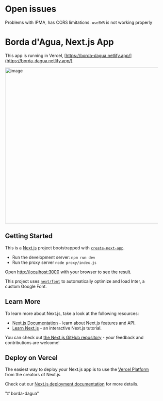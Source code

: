 
# Open issues

Problems with IPMA, has CORS limitations. `useSWR` is not working properly


# Borda d'Agua, Next.js App

This app is running in Vercel, [https://borda-dagua.netlify.app/](https://borda-dagua.netlify.app/)

<img width="513" alt="image" src="https://github.com/oleitao/borda-dagua/assets/42048382/0a454176-d4ac-418c-aa44-b8733c025314">



## Getting Started

This is a [Next.js](https://nextjs.org/) project bootstrapped with [`create-next-app`](https://github.com/vercel/next.js/tree/canary/packages/create-next-app).

* Run the development server: `npm run dev`
* Run the proxy server `node proxy/index.js`

Open [http://localhost:3000](http://localhost:3000) with your browser to see the result.

This project uses [`next/font`](https://nextjs.org/docs/basic-features/font-optimization) to automatically optimize and load Inter, a custom Google Font.

## Learn More

To learn more about Next.js, take a look at the following resources:

- [Next.js Documentation](https://nextjs.org/docs) - learn about Next.js features and API.
- [Learn Next.js](https://nextjs.org/learn) - an interactive Next.js tutorial.

You can check out [the Next.js GitHub repository](https://github.com/vercel/next.js/) - your feedback and contributions are welcome!

## Deploy on Vercel

The easiest way to deploy your Next.js app is to use the [Vercel Platform](https://vercel.com/new?utm_medium=default-template&filter=next.js&utm_source=create-next-app&utm_campaign=create-next-app-readme) from the creators of Next.js.

Check out our [Next.js deployment documentation](https://nextjs.org/docs/deployment) for more details.

"# borda-dagua" 
